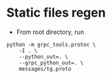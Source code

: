 # Static files regen

- From root directory, run
```shell
python -m grpc_tools.protoc \                                                               
    -I . \
    --python_out=. \
    --grpc_python_out=. \
    messages/tg.proto
```